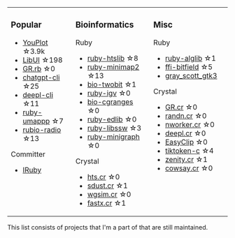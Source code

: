 <table><tr><td valign="top">

### Popular

* [YouPlot](https://github.com/red-data-tools/YouPlot) ☆3.9k
* [LibUI](https://github.com/kojix2/LibUI) ☆198
* [GR.rb](https://github.com/red-data-tools/GR.rb) ☆0
* [chatgpt-cli](https://github.com/kojix2/chatgpt-cli) ☆25
* [deepl-cli](https://github.com/kojix2/deepl-cli) ☆11
* [ruby-umappp](https://github.com/kojix2/ruby-umappp) ☆7
* [rubio-radio](https://github.com/kojix2/rubio-radio) ☆13

Committer

* [IRuby](https://github.com/sciruby/iruby)

</td><td valign="top">

### Bioinformatics

Ruby

* [ruby-htslib](https://github.com/kojix2/ruby-htslib) ☆8
* [ruby-minimap2](https://github.com/kojix2/ruby-minimap2) ☆13
* [bio-twobit](https://github.com/kojix2/bio-twobit) ☆1
* [ruby-igv](https://github.com/kojix2/ruby-igv) ☆0
* [bio-cgranges](https://github.com/kojix2/bio-cgranges) ☆0
* [ruby-edlib](https://github.com/kojix2/ruby-edlib) ☆0
* [ruby-libssw](https://github.com/kojix2/ruby-libssw) ☆3
* [ruby-minigraph](https://github.com/kojix2/ruby-minigraph) ☆0

Crystal

* [hts.cr](https://github.com/kojix2/hts.cr) ☆0
* [sdust.cr](https://github.com/kojix2/sdust.cr) ☆1
* [wgsim.cr](https://github.com/kojix2/wgsim.cr) ☆0
* [fastx.cr](https://github.com/kojix2/fastx.cr) ☆1

</td><td valign="top">

### Misc

Ruby

* [ruby-alglib](https://github.com/kojix2/ruby-alglib) ☆1
* [ffi-bitfield](https://github.com/kojix2/ffi-bitfield) ☆5
* [gray_scott_gtk3](https://github.com/kojix2/gray_scott_gtk3)

Crystal

* [GR.cr](https://github.com/kojix2/GR.cr) ☆0
* [randn.cr](https://github.com/kojix2/randn.cr) ☆0
* [nworker.cr](https://github.com/kojix2/nworkers.cr) ☆0
* [deepl.cr](https://github.com/kojix2/deepl.cr) ☆0
* [EasyClip](https://github.com/kojix2/easyclip) ☆0
* [tiktoken-c](https://github.com/kojix2/tiktoken-c) ☆4
* [zenity.cr](https://github.com/kojix2/zenity.cr) ☆1
* [cowsay.cr](https://github.com/kojix2/cowsay.cr) ☆0

</td><td valign="top">

</tr></table>

This list consists of projects that I'm a part of that are still maintained.  

